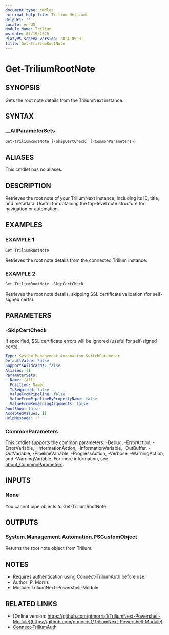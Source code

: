 ```yaml
---
document type: cmdlet
external help file: Trilium-Help.xml
HelpUri: ''
Locale: en-US
Module Name: Trilium
ms.date: 07/19/2025
PlatyPS schema version: 2024-05-01
title: Get-TriliumRootNote
---
```


# Get-TriliumRootNote

## SYNOPSIS

Gets the root note details from the TriliumNext instance.

## SYNTAX

### __AllParameterSets

```
Get-TriliumRootNote [-SkipCertCheck] [<CommonParameters>]
```

## ALIASES

This cmdlet has no aliases.

## DESCRIPTION

Retrieves the root note of your TriliumNext instance, including its ID, title, and metadata.
Useful for obtaining the top-level note structure for navigation or automation.

## EXAMPLES

### EXAMPLE 1

```powershell
Get-TriliumRootNote
```

Retrieves the root note details from the connected Trilium instance.

### EXAMPLE 2

```powershell
Get-TriliumRootNote -SkipCertCheck
```

Retrieves the root note details, skipping SSL certificate validation (for self-signed certs).

## PARAMETERS

### -SkipCertCheck

If specified, SSL certificate errors will be ignored (useful for self-signed certs).

```yaml
Type: System.Management.Automation.SwitchParameter
DefaultValue: False
SupportsWildcards: false
Aliases: []
ParameterSets:
- Name: (All)
  Position: Named
  IsRequired: false
  ValueFromPipeline: false
  ValueFromPipelineByPropertyName: false
  ValueFromRemainingArguments: false
DontShow: false
AcceptedValues: []
HelpMessage: ''
```

### CommonParameters

This cmdlet supports the common parameters: -Debug, -ErrorAction, -ErrorVariable,
-InformationAction, -InformationVariable, -OutBuffer, -OutVariable, -PipelineVariable,
-ProgressAction, -Verbose, -WarningAction, and -WarningVariable. For more information, see
[about_CommonParameters](https://go.microsoft.com/fwlink/?LinkID=113216).

## INPUTS

### None

You cannot pipe objects to Get-TriliumRootNote.

## OUTPUTS

### System.Management.Automation.PSCustomObject

Returns the root note object from Trilium.

## NOTES

- Requires authentication using Connect-TriliumAuth before use.
- Author: P. Morris
- Module: TriliumNext-Powershell-Module


## RELATED LINKS

- [Online version: https://github.com/ptmorris1/TriliumNext-Powershell-Module](https://github.com/ptmorris1/TriliumNext-Powershell-Module)
- [Connect-TriliumAuth]()
